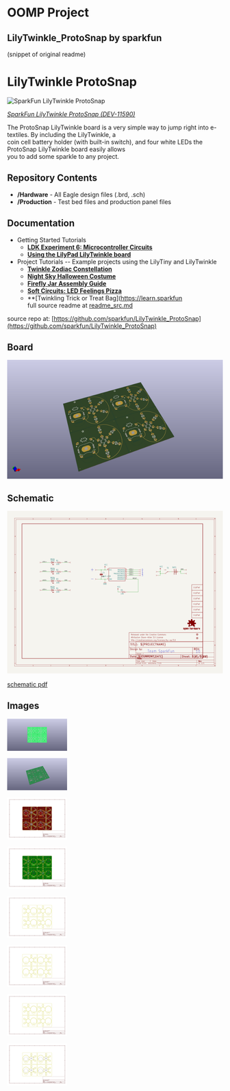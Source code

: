 # OOMP Project  
## LilyTwinkle_ProtoSnap  by sparkfun  
  
(snippet of original readme)  
  
LilyTwinkle ProtoSnap  
=====================  
  
![SparkFun LilyTwinkle ProtoSnap](https://cdn.sparkfun.com//assets/parts/7/5/9/3/11590-01.jpg)  
  
[*SparkFun LilyTwinkle ProtoSnap (DEV-11590)*](https://www.sparkfun.com/products/11590)  
  
The ProtoSnap LilyTwinkle board is a very simple way to jump right into e-textiles. By including the LilyTwinkle, a   
coin cell battery holder (with built-in switch), and four white LEDs the ProtoSnap LilyTwinkle board easily allows   
you to add some sparkle to any project.  
  
Repository Contents  
-------------------  
* **/Hardware** - All Eagle design files (.brd, .sch)  
* **/Production** - Test bed files and production panel files  
  
Documentation  
--------------  
  
* Getting Started Tutorials  
  * **[LDK Experiment 6: Microcontroller Circuits](https://learn.sparkfun.com/tutorials/ldk-experiment-6-microcontroller-circuits)**  
  * **[Using the LilyPad LilyTwinkle board](https://www.sparkfun.com/tutorials/390)**  
* Project Tutorials -- Example projects using the LilyTiny and LilyTwinkle  
  * **[Twinkle Zodiac Constellation](https://learn.sparkfun.com/tutorials/twinkle-zodiac-constellation)**  
  * **[Night Sky Halloween Costume](https://learn.sparkfun.com/tutorials/night-sky-halloween-costume)**  
  * **[Firefly Jar Assembly Guide](https://learn.sparkfun.com/tutorials/firefly-jar-assembly-guide)**   
  * **[Soft Circuits: LED Feelings Pizza](https://learn.sparkfun.com/tutorials/soft-circuits-led-feelings-pizza)**  
  * **[Twinkling Trick or Treat Bag](https://learn.sparkfun  
  full source readme at [readme_src.md](readme_src.md)  
  
source repo at: [https://github.com/sparkfun/LilyTwinkle_ProtoSnap](https://github.com/sparkfun/LilyTwinkle_ProtoSnap)  
## Board  
  
[![working_3d.png](working_3d_600.png)](working_3d.png)  
## Schematic  
  
[![working_schematic.png](working_schematic_600.png)](working_schematic.png)  
  
[schematic pdf](working_schematic.pdf)  
## Images  
  
[![working_3D_bottom.png](working_3D_bottom_140.png)](working_3D_bottom.png)  
  
[![working_3D_top.png](working_3D_top_140.png)](working_3D_top.png)  
  
[![working_assembly_page_01.png](working_assembly_page_01_140.png)](working_assembly_page_01.png)  
  
[![working_assembly_page_02.png](working_assembly_page_02_140.png)](working_assembly_page_02.png)  
  
[![working_assembly_page_03.png](working_assembly_page_03_140.png)](working_assembly_page_03.png)  
  
[![working_assembly_page_04.png](working_assembly_page_04_140.png)](working_assembly_page_04.png)  
  
[![working_assembly_page_05.png](working_assembly_page_05_140.png)](working_assembly_page_05.png)  
  
[![working_assembly_page_06.png](working_assembly_page_06_140.png)](working_assembly_page_06.png)  
